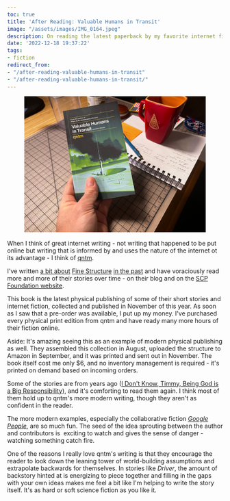 ```yaml
---
toc: true
title: 'After Reading: Valuable Humans in Transit'
image: "/assets/images/IMG_0164.jpeg"
description: On reading the latest paperback by my favorite internet fiction writer.
date: '2022-12-18 19:37:22'
tags:
- fiction
redirect_from:
- "/after-reading-valuable-humans-in-transit"
- "/after-reading-valuable-humans-in-transit/"
---
```


<figure class="kg-card kg-image-card"><img src="/assets/images/IMG_0164.jpeg" /></figure>

When I think of great internet writing - not writing that happened to be put online but writing that is informed by and uses the nature of the internet ot its advantage - I think of [qntm](https://qntm.org).

I've written [a bit about](/on-reading-fine-structure/) [Fine Structure](/on-reading-fine-structure/) [in the past](/on-reading-fine-structure/) and have voraciously read more and more of their stories over time - on their blog and on the [SCP Foundation website](https://scp-wiki.wikidot.com/scp-3008).

This book is the latest physical publishing of some of their short stories and internet fiction, collected and published in November of this year. As soon as I saw that a pre-order was available, I put up my money. I've purchased every physical print edition from qntm and have ready many more hours of their fiction online.

Aside: It's amazing seeing this as an example of modern physical publishing as well. They assembled this collection in August, uploaded the structure to Amazon in September, and it was printed and sent out in November. The book itself cost me only $6, and no inventory management is required - it's printed on demand based on incoming orders.

Some of the stories are from years ago ([I Don't Know, Timmy, Being God is a Big Responsibility](https://qntm.org/responsibility)), and it's comforting to read them again. I think most of them hold up to qntm's more modern writing, though they aren't as confident in the reader.

The more modern examples, especially the collaborative fiction _[Google People](https://qntm.org/person)_, are so much fun. The seed of the idea sprouting between the author and contributors is &nbsp;exciting to watch and gives the sense of danger - watching something catch fire.

One of the reasons I really love qntm's writing is that they encourage the reader to look down the leaning tower of world-building assumptions and extrapolate backwards for themselves. In stories like _Driver_, the amount of backstory hinted at is energizing to piece together and filling in the gaps with your own ideas makes me feel a bit like I'm helping to write the story itself. It's as hard or soft science fiction as you like it.

